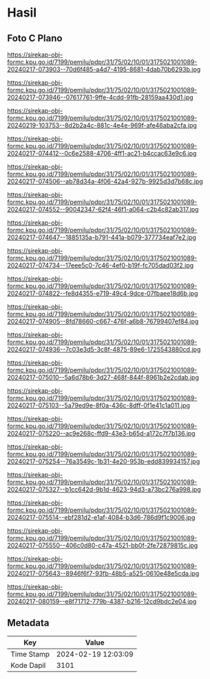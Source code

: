 # Hasil

## Foto C Plano

https://sirekap-obj-formc.kpu.go.id/7199/pemilu/pdpr/31/75/02/10/01/3175021001089-20240217-073903--70d6f485-a4d7-4195-8681-4dab70b6293b.jpg

https://sirekap-obj-formc.kpu.go.id/7199/pemilu/pdpr/31/75/02/10/01/3175021001089-20240217-073946--07617761-9ffe-4cdd-91fb-28159aa430d1.jpg

https://sirekap-obj-formc.kpu.go.id/7199/pemilu/pdpr/31/75/02/10/01/3175021001089-20240219-103753--8d2b2a4c-881c-4e4e-969f-afe46aba2cfa.jpg

https://sirekap-obj-formc.kpu.go.id/7199/pemilu/pdpr/31/75/02/10/01/3175021001089-20240217-074412--0c6e2588-4706-4ff1-ac21-b4ccac63e9c6.jpg

https://sirekap-obj-formc.kpu.go.id/7199/pemilu/pdpr/31/75/02/10/01/3175021001089-20240217-074506--ab78d34a-4f06-42a4-927b-9925d3d7b68c.jpg

https://sirekap-obj-formc.kpu.go.id/7199/pemilu/pdpr/31/75/02/10/01/3175021001089-20240217-074552--90042347-62f4-46f1-a064-c2b4c82ab317.jpg

https://sirekap-obj-formc.kpu.go.id/7199/pemilu/pdpr/31/75/02/10/01/3175021001089-20240217-074647--1885135a-b791-441a-b079-377734eaf7e2.jpg

https://sirekap-obj-formc.kpu.go.id/7199/pemilu/pdpr/31/75/02/10/01/3175021001089-20240217-074734--17eee5c0-7c46-4ef0-b19f-fc705dad03f2.jpg

https://sirekap-obj-formc.kpu.go.id/7199/pemilu/pdpr/31/75/02/10/01/3175021001089-20240217-074822--fe8d4355-e719-49c4-9dce-07fbaee18d6b.jpg

https://sirekap-obj-formc.kpu.go.id/7199/pemilu/pdpr/31/75/02/10/01/3175021001089-20240217-074905--8fd78660-c667-476f-a6b8-76799407ef84.jpg

https://sirekap-obj-formc.kpu.go.id/7199/pemilu/pdpr/31/75/02/10/01/3175021001089-20240217-074936--7c03e3d5-3c8f-4875-89e6-1725543880cd.jpg

https://sirekap-obj-formc.kpu.go.id/7199/pemilu/pdpr/31/75/02/10/01/3175021001089-20240217-075010--5a6d78b6-3d27-468f-844f-8961b2e2cdab.jpg

https://sirekap-obj-formc.kpu.go.id/7199/pemilu/pdpr/31/75/02/10/01/3175021001089-20240217-075103--5a79ed9e-8f0a-436c-8dff-0f1e41c1a011.jpg

https://sirekap-obj-formc.kpu.go.id/7199/pemilu/pdpr/31/75/02/10/01/3175021001089-20240217-075220--ac9e268c-ffd9-43e3-b65d-a172c7f7b136.jpg

https://sirekap-obj-formc.kpu.go.id/7199/pemilu/pdpr/31/75/02/10/01/3175021001089-20240217-075254--76a3549c-1b31-4e20-953b-edd839934157.jpg

https://sirekap-obj-formc.kpu.go.id/7199/pemilu/pdpr/31/75/02/10/01/3175021001089-20240217-075327--b1cc642d-9b1d-4623-94d3-a73bc276a998.jpg

https://sirekap-obj-formc.kpu.go.id/7199/pemilu/pdpr/31/75/02/10/01/3175021001089-20240217-075514--ebf281d2-e1af-4084-b3d6-786d9f1c9006.jpg

https://sirekap-obj-formc.kpu.go.id/7199/pemilu/pdpr/31/75/02/10/01/3175021001089-20240217-075550--406c0d80-c47a-4521-bb0f-2fe72879815c.jpg

https://sirekap-obj-formc.kpu.go.id/7199/pemilu/pdpr/31/75/02/10/01/3175021001089-20240217-075643--8946f6f7-93fb-48b5-a525-0610e48e5cda.jpg

https://sirekap-obj-formc.kpu.go.id/7199/pemilu/pdpr/31/75/02/10/01/3175021001089-20240217-080159--e8f71712-779b-4387-b216-12cd9bdc2e04.jpg


## Metadata

| Key        | Value               |
| ---------- | ------------------- |
| Time Stamp | 2024-02-19 12:03:09 |
| Kode Dapil | 3101                |



